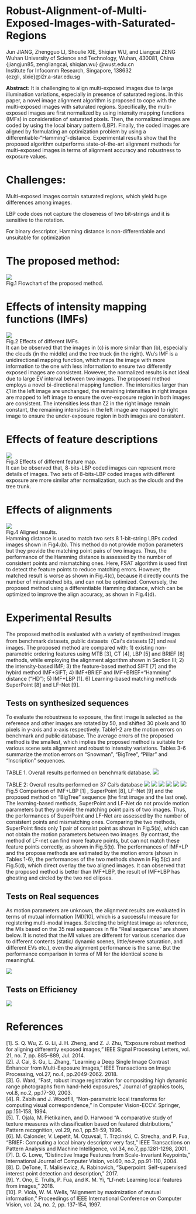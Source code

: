 Robust-Alignment-of-Multi-Exposed-Images-with-Saturated-Regions
=========

Jun JIANG, Zhengguo LI, Shoulie XIE, Shiqian WU, and Liangcai ZENG <br>
Wuhan University of Science and Technology, Wuhan, 430081, China <br>
{jiangjun85, zengliangcai, shiqian.wu} @wust.edu.cn  <br>
Institute for Infocomm Research, Singapore, 138632 <br>
{ezgli, slxie}@i2r.a-star.edu.sg <br>

**Abstract:** It is challenging to align multi-exposed images due to large illumination variations, especially in presence of saturated regions. In this paper, a novel image alignment algorithm is proposed to cope with the multi-exposed images with saturated regions. Specifically, the multi-exposed images are first normalized by using intensity mapping functions (IMFs) in consideration of saturated pixels. Then, the normalized images are coded by using the local binary pattern (LBP). Finally, the coded images are aligned by formulating an optimization problem by using a differentiable-“Hamming”-distance. Experimental results show that the proposed algorithm outperforms state-of-the-art alignment methods for multi-exposed images in terms of alignment accuracy and robustness to exposure values.
# Challenges:

Multi-exposed images contain saturated regions, which yield huge differences among images.

LBP code does not capture the closeness of two bit-strings and it is sensitive to the rotation.

For binary descriptor, Hamming distance is non-differentiable and unsuitable for optimization

# The proposed method:

![](https://github.com/gelinlan/Robust-Alignment-of-Multi-Exposed-Images-with-Saturated-Regions/blob/master/Fig1.jpg) <br>
Fig.1 Flowchart of the proposed method. <br>

# Effects of intensity mapping functions (IMFs)
![](https://github.com/gelinlan/Robust-Alignment-of-Multi-Exposed-Images-with-Saturated-Regions/blob/master/Fig2.jpg) <br>
Fig.2 Effects of different IMFs. <br>
It can be observed that the images in (c) is more similar than (b), especially the clouds (in the middle) and the tree truck (in the right). Wu’s IMF is a unidirectional mapping function, which maps the image with more information to the one with less information to ensure two differently exposed images are consistent. However, the normalized results is not ideal due to large EV interval between two images. The proposed method employs a novel bi-directional mapping function. The intensities larger than ζ1 in the left image are unchanged, the remaining intensities in right images are mapped to left image to ensure the over-exposure region in both images are consistent. The intensities less than ζ2 in the right image remain constant, the remaining intensities in the left image are mapped to right image to ensure the under-exposure region in both images are consistent.

# Effects of feature descriptions
![](https://github.com/gelinlan/Robust-Alignment-of-Multi-Exposed-Images-with-Saturated-Regions/blob/master/Fig3.jpg) <br>
Fig.3 Effects of different feature map. <br>
It can be observed that, 8-bits-LBP coded images can represent more details of images. Two sets of 8-bits-LBP coded images with different exposure are more similar after normalization, such as the clouds and the tree trunk. 

# Effects of alignments
![](https://github.com/gelinlan/Robust-Alignment-of-Multi-Exposed-Images-with-Saturated-Regions/blob/master/Fig45.jpg) <br>
Fig.4 Aligned results. <br>
Hamming distance is used to match two sets 8 1-bit-string LBPs coded images shown in Fig4.(b). This method do not provide motion parameters but they provide the matching point pairs of two images. Thus, the performance of the Hamming distance is assessed by the number of consistent points and mismatching ones. Here, FSAT algorithm is used first to detect the feature points to reduce matching errors. However, the matched result is worse as shown in Fig.4(c), because it directly counts the number of mismatched bits, and can not be optimized. Conversely, the proposed method using a differentiable Hamming distance, which can be optimized to improve the align accuracy, as shown in Fig.4(d).

# Experimental Results
The proposed method is evaluated with a variety of synthesized images from benchmark datasets, public datasets（Cai's datasets [2] and real images. The proposed method are compared with: 1) existing non-parametric ordering features using MTB [3], CT [4], LBP [5] and BRIEF [6] methods, while employing the alignment algorithm shown in Section III; 2) the intensity-based IMF; 3) the feature-based method SIFT [7] and the hybird method IMF+SIFT; 4) IMF+BRIEF and IMF+BRIEF+“Hamming” distance (“HD”); 5) IMF+LBP [1]. 6) Learning-based matching methods SuperPoint [8] and LF-Net [9].
## Tests on synthesized sequences
To evaluate the robustness to exposure, the first image is selected as the reference and other images are rotated by 50, and shifted 30 pixels and 10 pixels in y-axis and x-axis respectively. Table1-2 are the motion errors on benchmark and public database. The average errors of the proposed method is the smallest, which implies the proposed method is suitable for various scene sets alignment and robust to intensity variations. Tables 3-6 summarize the motion errors on “Snowman”, “BigTree”, “Pillar” and “Inscription” sequences. 

TABLE 1. Overall results performed on benchmark database. 
![](https://github.com/gelinlan/Robust-Alignment-of-Multi-Exposed-Images-with-Saturated-Regions/blob/master/table1.jpg)

TABLE 2: Overall results performed on 37 Cai’s database
![](https://github.com/gelinlan/Robust-Alignment-of-Multi-Exposed-Images-with-Saturated-Regions/blob/master/table2.jpg)
![](https://github.com/gelinlan/Robust-Alignment-of-Multi-Exposed-Images-with-Saturated-Regions/blob/master/table3.jpg)
![](https://github.com/gelinlan/Robust-Alignment-of-Multi-Exposed-Images-with-Saturated-Regions/blob/master/table4.jpg)
![](https://github.com/gelinlan/Robust-Alignment-of-Multi-Exposed-Images-with-Saturated-Regions/blob/master/table5.jpg)
![](https://github.com/gelinlan/Robust-Alignment-of-Multi-Exposed-Images-with-Saturated-Regions/blob/master/table6.jpg)
![](https://github.com/gelinlan/Robust-Alignment-of-Multi-Exposed-Images-with-Saturated-Regions/blob/master/Fig4.jpg)
Fig.5 Comparison of IMF+LBP [1] , SuperPoint [8], LF-Net [9] and the proposed method on “BigTree” sequence (the first image and the last one). <br>
The learning-based methods, SuperPoint and LF-Net do not provide motion parameters but they provide the matching point pairs of two images. Thus, the performances of SuperPoint and LF-Net are assessed by the number of consistent points and mismatching ones. Comparing the two methods, SuperPoint finds only 1 pair of consist point as shown in Fig.5(a), which can not obtain the motion parameters between two images. By contrast, the method of LF-net can find more feature points, but can not match these feature points correctly, as shown in Fig.5(b). The performances of IMF+LP and the propose methods are estimated by the motion errors (shown in Tables 1-6), the performances of the two methods shown in Fig.5(c) and Fig.5(d), which direct overlay the two aligned images. It can observed that the proposed method is better than IMF+LBP, the result of IMF+LBP has ghosting and circled by the two red ellipses. 
## Tests on Real sequences
As motion parameters are unknown, the alignment results are evaluated in terms of mutual information (MI)[10], which is a successful measure for registering multi-modal images. Selecting the brightest image as reference, the MIs based on the 35 real sequences in file “Real sequences” are shown below.
It is noted that the MI values are different for various scenarios due to different contents (static/ dynamic scenes, little/severe saturation, and different EVs etc.), even the alignment performance is the same. But the performance comparison in terms of MI for the identical scene is meaningful.

![](https://github.com/gelinlan/Robust-Alignment-of-Multi-Exposed-Images-with-Saturated-Regions/blob/master/Fig5.jpg)


## Tests on Efficiency
![](https://github.com/gelinlan/Robust-Alignment-of-Multi-Exposed-Images-with-Saturated-Regions/blob/master/table78.jpg)

# References
[1].	S. Q. Wu, Z. G. Li, J. H. Zheng, and Z. J. Zhu, “Exposure robust method for aligning differently exposed images,” IEEE Signal Processing Letters, vol. 21, no. 7, pp. 885–889, Jul. 2014. <br>
[2].	J. Cai, S. Gu, L. Zhang, “Learning a Deep Single Image Contrast Enhancer from Multi-Exposure Images,” IEEE Transactions on Image Processing, vol.27, no.4, pp.2049-2062. 2018. <br>
[3].	G. Ward, “Fast, robust image registration for compositing high dynamic range photographs from hand-held exposures,” Journal of graphics tools, vol.8, no.2, pp.17-30, 2003. <br>
[4].	R. Zabih and J. Woodfill, “Non-parametric local transforms for computing visual correspondence,” in Computer Vision-ECCV. Springer, pp.151-158, 1994. <br>
[5].	T. Ojala, M. Pietikainen, and D. Harwood “A comparative study of texture measures with classification based on featured distributions,” Pattern recognition, vol.29, no.1, pp.51-59, 1996. <br>
[6].	M. Calonder, V. Lepetit, M. Ozuvsal, T. Trzcinski, C. Strecha, and P. Fua, “BRIEF: Computing a local binary descriptor very fast,” IEEE Transactions on Pattern Analysis and Machine Intelligence, vol.34, no.7, pp.1281-1298, 2001. <br>
[7].	D. G. Lowe, “Distinctive Image Features from Scale-Invariant Keypoints,” International Journal of Computer Vision, vol.60, no.2, pp.91-110, 2004. <br>
[8].	D. DeTone, T. Malisiewicz, A. Rabinovich, “Superpoint: Self-supervised interest point detection and description,” 2017. <br>
[9].	Y. Ono, E. Trulls, P. Fua, and K. M. Yi, “Lf-net: Learning local features from images,” 2018. <br>
[10].	P. Viola, W. M. Wells, “Alignment by maximization of mutual information,”  Proceedings of IEEE International Conference on Computer Vision, vol. 24, no. 2, pp. 137-154, 1997. 
